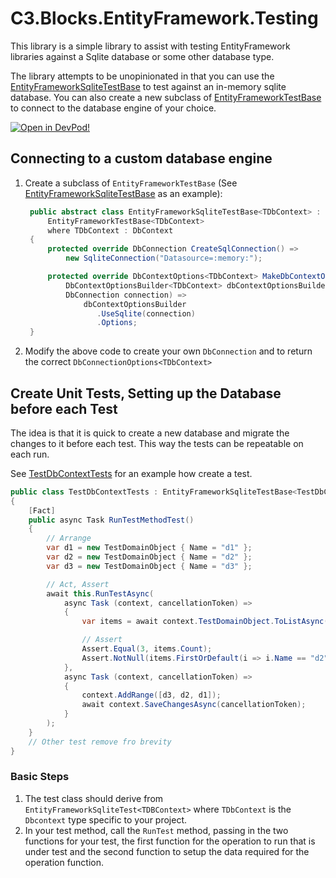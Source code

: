 # C3.Blocks.EntityFramework.Testing

This library is a simple library to assist with testing EntityFramework libraries against a Sqlite database
or some other database type.

The library attempts to be unopinionated in that you can use the [EntityFrameworkSqliteTestBase](./src/C3.Blocks.EntityFramework.Testing/EntityFrameworkSqliteTestBase.cs)
to test against an in-memory sqlite database. You can also create a new subclass of [EntityFrameworkTestBase](./src/C3.Blocks.EntityFramework.Testing/EntityFrameworkTestBase.cs)
to connect to the database engine of your choice.

[![Open in DevPod!](https://devpod.sh/assets/open-in-devpod.svg)](https://devpod.sh/open#https://github.com/code-correct-collective/C3.Blocks.EntityFramework.Testing)

## Connecting to a custom database engine

1. Create a subclass of `EntityFrameworkTestBase` (See [EntityFrameworkSqliteTestBase](./src/C3.Blocks.EntityFramework.Testing/EntityFrameworkSqliteTestBase.cs) as an example):
   ```csharp
    public abstract class EntityFrameworkSqliteTestBase<TDbContext> : 
        EntityFrameworkTestBase<TDbContext>
        where TDbContext : DbContext
    {
        protected override DbConnection CreateSqlConnection() => 
            new SqliteConnection("Datasource=:memory:");

        protected override DbContextOptions<TDbContext> MakeDbContextOptions(
            DbContextOptionsBuilder<TDbContext> dbContextOptionsBuilder,
            DbConnection connection) =>
                dbContextOptionsBuilder
                   .UseSqlite(connection)
                   .Options;
    }
   ```
2. Modify the above code to create your own `DbConnection` and to return the correct `DbConnectionOptions<TDbContext>`

## Create Unit Tests, Setting up the Database before each Test
The idea is that it is quick to create a new database and migrate the changes to it before each test.
This way the tests can be repeatable on each run.

See [TestDbContextTests](./tests/C3.Blocks.EntityFramework.Testing.Tests/TestDbContextTests.cs) for an example how create a test.

```csharp
public class TestDbContextTests : EntityFrameworkSqliteTestBase<TestDbContext>
{
    [Fact]
    public async Task RunTestMethodTest()
    {
        // Arrange
        var d1 = new TestDomainObject { Name = "d1" };
        var d2 = new TestDomainObject { Name = "d2" };
        var d3 = new TestDomainObject { Name = "d3" };

        // Act, Assert
        await this.RunTestAsync(
            async Task (context, cancellationToken) =>
            {
                var items = await context.TestDomainObject.ToListAsync(cancellationToken);

                // Assert
                Assert.Equal(3, items.Count);
                Assert.NotNull(items.FirstOrDefault(i => i.Name == "d2"));
            },
            async Task (context, cancellationToken) =>
            {
                context.AddRange([d3, d2, d1]);
                await context.SaveChangesAsync(cancellationToken);
            }
        );
    }
    // Other test remove fro brevity
}
```

### Basic Steps
1. The test class should derive from `EntityFrameworkSqliteTest<TDBContext>` 
where `TDbContext` is the `Dbcontext` type specific to your project.
2. In your test method, call the `RunTest` method, passing in the two functions for your test, the first function for the operation to run that is under test and the second function to setup the data required for the operation function.
